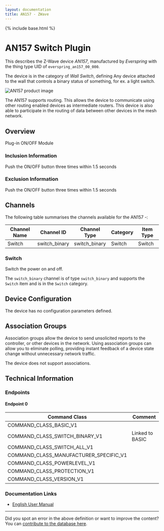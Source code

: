 ```yaml
---
layout: documentation
title: AN157 - ZWave
---
```


{% include base.html %}

# AN157 Switch Plugin
This describes the Z-Wave device *AN157*, manufactured by *Everspring* with the thing type UID of ```everspring_an157_00_000```.

The device is in the category of *Wall Switch*, defining Any device attached to the wall that controls a binary status of something, for ex. a light switch.

![AN157 product image](https://opensmarthouse.org/zwavedatabase/26/image/)


The AN157 supports routing. This allows the device to communicate using other routing enabled devices as intermediate routers.  This device is also able to participate in the routing of data between other devices in the mesh network.

## Overview

Plug-in ON/OFF Module

### Inclusion Information

Push the ON/OFF button three times within 1.5 seconds

### Exclusion Information

Push the ON/OFF button three times within 1.5 seconds

## Channels

The following table summarises the channels available for the AN157 -:

| Channel Name | Channel ID | Channel Type | Category | Item Type |
|--------------|------------|--------------|----------|-----------|
| Switch | switch_binary | switch_binary | Switch | Switch | 

### Switch
Switch the power on and off.

The ```switch_binary``` channel is of type ```switch_binary``` and supports the ```Switch``` item and is in the ```Switch``` category.



## Device Configuration

The device has no configuration parameters defined.

## Association Groups

Association groups allow the device to send unsolicited reports to the controller, or other devices in the network. Using association groups can allow you to eliminate polling, providing instant feedback of a device state change without unnecessary network traffic.

The device does not support associations.
## Technical Information

### Endpoints

#### Endpoint 0

| Command Class | Comment |
|---------------|---------|
| COMMAND_CLASS_BASIC_V1| |
| COMMAND_CLASS_SWITCH_BINARY_V1| Linked to BASIC|
| COMMAND_CLASS_SWITCH_ALL_V1| |
| COMMAND_CLASS_MANUFACTURER_SPECIFIC_V1| |
| COMMAND_CLASS_POWERLEVEL_V1| |
| COMMAND_CLASS_PROTECTION_V1| |
| COMMAND_CLASS_VERSION_V1| |

### Documentation Links

* [English User Manual](https://opensmarthouse.org/zwavedatabase/26/reference/EVR-AN157-MANUEL-US.pdf)

---

Did you spot an error in the above definition or want to improve the content?
You can [contribute to the database here](https://opensmarthouse.org/zwavedatabase/26).
